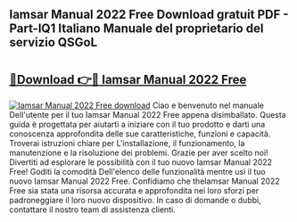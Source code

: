 ## Iamsar Manual 2022 Free Download gratuit PDF - Part-lQ1 Italiano Manuale del proprietario del servizio QSGoL

# <h2><a href="http://dfaig48.blite.top/?on=Iamsar+Manual+2022+Free">🔗Download 👉🔴 Iamsar Manual 2022 Free</a></h2>

[![Iamsar Manual 2022 Free download](https://i.imgur.com/lujVjoI.png)](http://dfaig48.blite.top/?on=Iamsar+Manual+2022+Free)
Ciao e benvenuto nel manuale Dell'utente per il tuo Iamsar Manual 2022 Free appena disimballato. Questa guida è progettata per aiutarti a iniziare con il tuo prodotto e darti una conoscenza approfondita delle sue caratteristiche, funzioni e capacità. Troverai istruzioni chiare per L'installazione, il funzionamento, la manutenzione e la risoluzione dei problemi. Grazie per aver scelto noi! Divertiti ad esplorare le possibilità con il tuo nuovo Iamsar Manual 2022 Free! Goditi la comodità Dell'elenco delle funzionalità mentre usi il tuo nuovo Iamsar Manual 2022 Free. Confidiamo che theIamsar Manual 2022 Free sia stata una risorsa accurata e approfondita nei loro sforzi per padroneggiare il loro nuovo dispositivo. In caso di domande o dubbi, contattare il nostro team di assistenza clienti.

